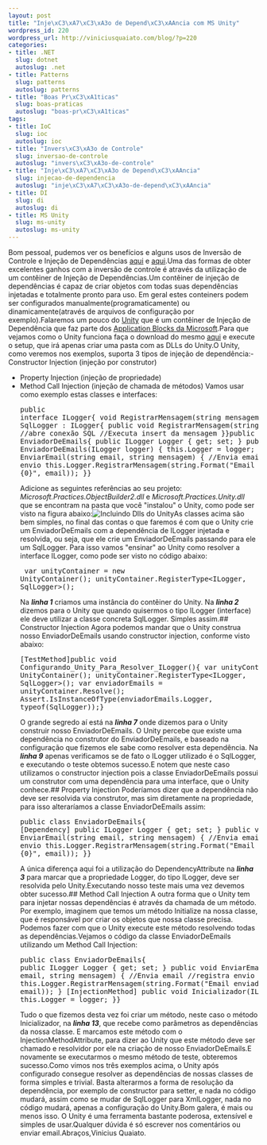 ```yaml
--- 
layout: post
title: "Inje\xC3\xA7\xC3\xA3o de Depend\xC3\xAAncia com MS Unity"
wordpress_id: 220
wordpress_url: http://viniciusquaiato.com/blog/?p=220
categories: 
- title: .NET
  slug: dotnet
  autoslug: .net
- title: Patterns
  slug: patterns
  autoslug: patterns
- title: "Boas Pr\xC3\xA1ticas"
  slug: boas-praticas
  autoslug: "boas-pr\xC3\xA1ticas"
tags: 
- title: IoC
  slug: ioc
  autoslug: ioc
- title: "Invers\xC3\xA3o de Controle"
  slug: inversao-de-controle
  autoslug: "invers\xC3\xA3o-de-controle"
- title: "Inje\xC3\xA7\xC3\xA3o de Depend\xC3\xAAncia"
  slug: injecao-de-dependencia
  autoslug: "inje\xC3\xA7\xC3\xA3o-de-depend\xC3\xAAncia"
- title: DI
  slug: di
  autoslug: di
- title: MS Unity
  slug: ms-unity
  autoslug: ms-unity
---
```

Bom pessoal, pudemos ver os benefícios e alguns usos de Inversão de Controle e Injeção de Dependências [aqui](http://viniciusquaiato.com/blog/inversao-de-controle-inversion-of-control-ioc/) e [aqui](http://viniciusquaiato.com/blog/injecao-de-dependencia/).Uma das formas de obter excelentes ganhos com a inversão de controle é através da utilização de um contêiner de Injeção de Dependências.Um contêiner de injeção de dependências é capaz de criar objetos com todas suas dependências injetadas e totalmente pronto para uso. Em geral estes conteiners podem ser configurados manualmente(programaticamente) ou dinamicamente(através de arquivos de configuração por exemplo).Falaremos um pouco do [Unity](http://www.codeplex.com/unity/) que é um contêiner de Injeção de Dependência que faz parte dos [Application Blocks da Microsoft](http://msdn.microsoft.com/en-us/practices/default.aspx).Para que vejamos como o Unity funciona faça o download do mesmo [aqui](http://www.microsoft.com/downloads/details.aspx?FamilyId=2C8B79E7-AE56-4F90-822E-A1E43C49D12E&displaylang=en) e execute o setup, que irá apenas criar uma pasta com as DLLs do Unity.O Unity, como veremos nos exemplos, suporta 3 tipos de injeção de dependência:- Constructor Injection (injeção por construtor)
- Property Injection (injeção de propriedade)
- Method Call Injection (injeção de chamada de métodos)
Vamos usar como exemplo estas classes e interfaces:<pre lang="csharp">public interface ILogger{    void RegistrarMensagem(string mensagem);}public class SqlLogger : ILogger{    public void RegistrarMensagem(string mensagem)    {        //abre conexão SQL        //Executa insert da mensagem    }}public class EnviadorDeEmails{    public ILogger Logger { get; set; }    public EnviadorDeEmails(ILogger logger)    {        this.Logger = logger;    }    public void EnviarEmail(string email, string mensagem)    {        //Envia email        //registra envio        this.Logger.RegistrarMensagem(string.Format("Email enviado para {0}", email));    }}</pre>Adicione as seguintes referências ao seu projeto: _Microsoft.Practices.ObjectBuilder2.dll_ e _Microsoft.Practices.Unity.dll_ que se encontram na pasta que você "instalou" o Unity, como pode ser visto na figura abaixo:![Incluindo Dlls do Unity](http://viniciusquaiato.com/blog/wp-content/uploads/2010/01/Incluindo-Dlls.jpg "Incluindo Dlls do Unity")As classes acima são bem simples, no final das contas o que faremos é com que o Unity crie um EnviadorDeEmails com a dependência de ILogger injetada e resolvida, ou seja, que ele crie um EnviadorDeEmails passando para ele um SqlLogger. Para isso vamos "ensinar" ao Unity como resolver a interface ILogger, como pode ser visto no código abaixo:<pre lang="csharp" line="1">    var unityContainer = new UnityContainer();    unityContainer.RegisterType<ILogger, SqlLogger>();</pre>Na _**linha 1**_ criamos uma instância do contêiner do Unity. Na _**linha 2**_ dizemos para o Unity que quando quisermos o tipo ILogger (interface) ele deve utilizar a classe concreta SqlLogger. Simples assim.## Constructor Injection
Agora podemos mandar que o Unity construa nosso EnviadorDeEmails usando constructor injection, conforme visto abaixo:<pre lang="csharp" line="1">[TestMethod]public void Configurando_Unity_Para_Resolver_ILogger(){    var unityContainer = new UnityContainer();    unityContainer.RegisterType<ILogger, SqlLogger>();    var enviadorEmails = unityContainer.Resolve<enviadordeemails>();    Assert.IsInstanceOfType(enviadorEmails.Logger, typeof(SqlLogger));}</enviadordeemails></pre>O grande segredo aí está na _**linha 7**_ onde dizemos para o Unity construir nosso EnviadorDeEmails. O Unity percebe que existe uma dependência no construtor do EnviadorDeEmails, e baseado na configuração que fizemos ele sabe como resolver esta dependência. Na _**linha 9**_ apenas verificamos se de fato o ILogger utilizado é o SqlLogger, e executando o teste obtemos sucesso.E notem que neste caso utilizamos o constructor injection pois a classe EnviadorDeEmails possui um construtor com uma dependência para uma interface, que o Unity conhece.## Property Injection
Poderíamos dizer que a dependência não deve ser resolvida via construtor, mas sim diretamente na propriedade, para isso alteraríamos a classe EnviadorDeEmails assim:<pre lang="csharp" line="1">public class EnviadorDeEmails{    [Dependency]    public ILogger Logger { get; set; }    public void EnviarEmail(string email, string mensagem)    {        //Envia email        //registra envio        this.Logger.RegistrarMensagem(string.Format("Email enviado para {0}", email));    }}</pre>A única diferença aqui foi a utilização do DependencyAttribute na _**linha 3**_ para marcar que a propriedade Logger, do tipo ILogger, deve ser resolvida pelo Unity.Executando nosso teste mais uma vez devemos obter sucesso.## Method Call Injection
A outra forma que o Unity tem para injetar nossas dependências é através da chamada de um método. Por exemplo, imaginem que temos um método Initialize na nossa classe, que é responsável por criar os objetos que nossa classe precisa. Podemos fazer com que o Unity execute este método resolvendo todas as dependências.Vejamos o código da classe EnviadorDeEmails utilizando um Method Call Injection:<pre lang="csharp" line="1">public class EnviadorDeEmails{    public ILogger Logger { get; set; }    public void EnviarEmail(string email, string mensagem)    {        //Envia email        //registra envio        this.Logger.RegistrarMensagem(string.Format("Email enviado para {0}", email));    }    [InjectionMethod]    public void Inicializador(ILogger logger)    {        this.Logger = logger;    }}</pre>Tudo o que fizemos desta vez foi criar um método, neste caso o método Inicializador, na _**linha 13**_, que recebe como parâmetros as dependências da nossa classe. E marcamos este método com o InjectionMethodAttribute, para dizer ao Unity que este método deve ser chamado e resolvidor por ele na criação de nosso EnviadorDeEmails.E novamente se executarmos o mesmo método de teste, obteremos sucesso.Como vimos nos três exemplos acima, o Unity após configurado consegue resolver as dependências de nossas classes de forma simples e trivial. Basta alterarmos a forma de resolução da dependência, por exemplo de constructor para setter, e nada no código mudará, assim como se mudar de SqlLogger para XmlLogger, nada no código mudará, apenas a configuração do Unity.Bom galera, é mais ou menos isso. O Unity é uma ferramenta bastante poderosa, extensível e simples de usar.Qualquer dúvida é só escrever nos comentários ou enviar email.Abraços,Vinicius Quaiato.
